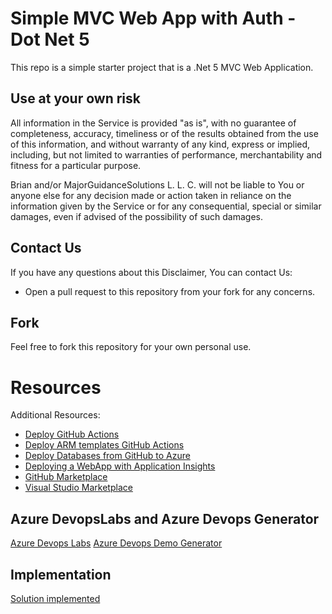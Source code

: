 # Simple MVC Web App with Auth - Dot Net 5

This repo is a simple starter project that is a .Net 5 MVC Web Application.

## Use at your own risk

All information in the Service is provided "as is", with no guarantee of completeness, accuracy, timeliness or of the results obtained from the use of this information, and without warranty of any kind, express or implied, including, but not limited to warranties of performance, merchantability and fitness for a particular purpose.  

Brian and/or MajorGuidanceSolutions L. L. C. will not be liable to You or anyone else for any decision made or action taken in reliance on the information given by the Service or for any consequential, special or similar damages, even if advised of the possibility of such damages.

## Contact Us ##
If you have any questions about this Disclaimer, You can contact Us:  

* Open a pull request to this repository from your fork for any concerns.

## Fork ##

Feel free to fork this repository for your own personal use.

# Resources  

Additional Resources:  

* [Deploy GitHub Actions](https://docs.microsoft.com/en-us/azure/app-service/deploy-github-actions?tabs=applevel)  
* [Deploy ARM templates GitHub Actions](https://docs.microsoft.com/en-us/azure/azure-resource-manager/templates/deploy-github-actions#generate-deployment-credentials)
* [Deploy Databases from GitHub to Azure](https://docs.microsoft.com/en-us/azure/developer/github/database-actions-deploy)
* [Deploying a WebApp with Application Insights](https://winterdom.com/2017/08/01/aiarm)
* [GitHub Marketplace](https://github.com/marketplace?type=)
* [Visual Studio Marketplace](https://marketplace.visualstudio.com/)

## Azure DevopsLabs and Azure Devops Generator

[Azure Devops Labs](https://azuredevopslabs.com/)
[Azure Devops Demo Generator](https://azuredevopsdemogenerator.azurewebsites.net/)

## Implementation

[Solution implemented](https://github.com/boba-fet/DevOpsForWebApps)


